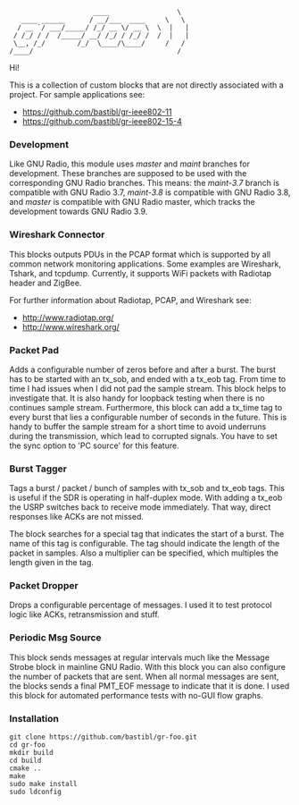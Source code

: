 ```
                     ____                 \
   ____ ______      / __/___  ____     \   \
  / __ `/ ___/_____/ /_/ __ \/ __ \  \  |   |
 / /_/ / /  /_____/ __/ /_/ / /_/ /  /  |   |
 \__, /_/        /_/  \____/\____/     /   /
/____/                                    /

```

Hi!

This is a collection of custom blocks that are not directly associated with a
project. For sample applications see:

-  https://github.com/bastibl/gr-ieee802-11
-  https://github.com/bastibl/gr-ieee802-15-4



### Development

Like GNU Radio, this module uses *master* and *maint* branches for development.
These branches are supposed to be used with the corresponding GNU Radio
branches. This means: the *maint-3.7* branch is compatible with GNU Radio 3.7,
*maint-3.8* is compatible with GNU Radio 3.8, and *master* is compatible with
GNU Radio master, which tracks the development towards GNU Radio 3.9.



### Wireshark Connector

This blocks outputs PDUs in the PCAP format which is supported by all common
network monitoring applications. Some examples are Wireshark, Tshark, and
tcpdump. Currently, it supports WiFi packets with Radiotap header and ZigBee.

For further information about Radiotap, PCAP, and Wireshark see:

- http://www.radiotap.org/
- http://www.wireshark.org/



### Packet Pad

Adds a configurable number of zeros before and after a burst. The burst has to
be started with an tx_sob, and ended with a tx_eob tag. From time to time I had
issues when I did not pad the sample stream. This block helps to investigate
that. It is also handy for loopback testing when there is no continues sample
stream. Furthermore, this block can add a tx_time tag to every burst that lies
a configurable number of seconds in the future. This is handy to buffer the
sample stream for a short time to avoid underruns during the transmission,
which lead to corrupted signals. You have to set the sync option to 'PC source'
for this feature.



### Burst Tagger

Tags a burst / packet / bunch of samples with tx_sob and tx_eob tags. This is
useful if the SDR is operating in half-duplex mode. With adding a tx_eob the
USRP switches back to receive mode immediately. That way, direct responses like
ACKs are not missed.

The block searches for a special tag that indicates the start of a burst. The
name of this tag is configurable. The tag should indicate the length of the
packet in samples. Also a multiplier can be specified, which multiples the
length given in the tag.



### Packet Dropper

Drops a configurable percentage of messages. I used it to test protocol logic
like ACKs, retransmission and stuff.



### Periodic Msg Source

This block sends messages at regular intervals much like the Message Strobe
block in mainline GNU Radio. With this block you can also configure the number
of packets that are sent. When all normal messages are sent, the blocks sends a
final PMT_EOF message to indicate that it is done.
I used this block for automated performance tests with no-GUI flow graphs.



### Installation

```
git clone https://github.com/bastibl/gr-foo.git
cd gr-foo
mkdir build
cd build
cmake ..
make
sudo make install
sudo ldconfig
``` 

